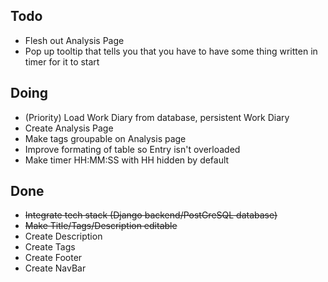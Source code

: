 ## Todo 
- Flesh out Analysis Page
- Pop up tooltip that tells you that you have to have some thing written in timer for it to start

## Doing
- (Priority) Load Work Diary from database, persistent Work Diary
- Create Analysis Page
- Make tags groupable on Analysis page
- Improve formating of table so Entry isn't overloaded
- Make timer HH:MM:SS with HH hidden by default

## Done
- ~~Integrate tech stack (Django backend/PostGreSQL database)~~
- ~~Make Title/Tags/Description editable~~
- Create Description
- Create Tags
- Create Footer
- Create NavBar